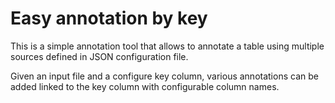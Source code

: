 # Easy annotation by key

This is a simple annotation tool that allows to annotate a table using multiple sources defined in JSON configuration file.

Given an input file and a configure key column, various annotations can be added linked to the key column with configurable column names.